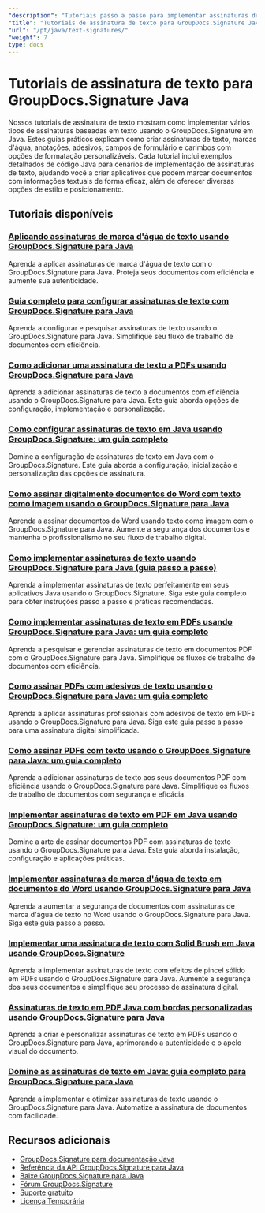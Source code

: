 ```yaml
---
"description": "Tutoriais passo a passo para implementar assinaturas de texto, anotações, marcas d'água e marcação de documentos baseada em texto com o GroupDocs.Signature para Java."
"title": "Tutoriais de assinatura de texto para GroupDocs.Signature Java"
"url": "/pt/java/text-signatures/"
"weight": 7
type: docs
---
```

# Tutoriais de assinatura de texto para GroupDocs.Signature Java

Nossos tutoriais de assinatura de texto mostram como implementar vários tipos de assinaturas baseadas em texto usando o GroupDocs.Signature em Java. Estes guias práticos explicam como criar assinaturas de texto, marcas d'água, anotações, adesivos, campos de formulário e carimbos com opções de formatação personalizáveis. Cada tutorial inclui exemplos detalhados de código Java para cenários de implementação de assinaturas de texto, ajudando você a criar aplicativos que podem marcar documentos com informações textuais de forma eficaz, além de oferecer diversas opções de estilo e posicionamento.

## Tutoriais disponíveis

### [Aplicando assinaturas de marca d'água de texto usando GroupDocs.Signature para Java](./apply-text-watermark-signature-groupdocs-java/)
Aprenda a aplicar assinaturas de marca d'água de texto com o GroupDocs.Signature para Java. Proteja seus documentos com eficiência e aumente sua autenticidade.

### [Guia completo para configurar assinaturas de texto com GroupDocs.Signature para Java](./guide-setting-up-text-signatures-groupdocs-signature-java/)
Aprenda a configurar e pesquisar assinaturas de texto usando o GroupDocs.Signature para Java. Simplifique seu fluxo de trabalho de documentos com eficiência.

### [Como adicionar uma assinatura de texto a PDFs usando GroupDocs.Signature para Java](./groupdocs-signature-java-add-text-signature/)
Aprenda a adicionar assinaturas de texto a documentos com eficiência usando o GroupDocs.Signature para Java. Este guia aborda opções de configuração, implementação e personalização.

### [Como configurar assinaturas de texto em Java usando GroupDocs.Signature: um guia completo](./configure-text-signatures-java-groupdocs-signature/)
Domine a configuração de assinaturas de texto em Java com o GroupDocs.Signature. Este guia aborda a configuração, inicialização e personalização das opções de assinatura.

### [Como assinar digitalmente documentos do Word com texto como imagem usando o GroupDocs.Signature para Java](./sign-word-docs-text-image-groupdocs-java/)
Aprenda a assinar documentos do Word usando texto como imagem com o GroupDocs.Signature para Java. Aumente a segurança dos documentos e mantenha o profissionalismo no seu fluxo de trabalho digital.

### [Como implementar assinaturas de texto usando GroupDocs.Signature para Java (guia passo a passo)](./implement-text-signatures-groupdocs-java/)
Aprenda a implementar assinaturas de texto perfeitamente em seus aplicativos Java usando o GroupDocs.Signature. Siga este guia completo para obter instruções passo a passo e práticas recomendadas.

### [Como implementar assinaturas de texto em PDFs usando GroupDocs.Signature para Java: um guia completo](./groupdocs-signature-java-text-signatures-pdf/)
Aprenda a pesquisar e gerenciar assinaturas de texto em documentos PDF com o GroupDocs.Signature para Java. Simplifique os fluxos de trabalho de documentos com eficiência.

### [Como assinar PDFs com adesivos de texto usando o GroupDocs.Signature para Java: um guia completo](./groupdocs-signature-java-pdf-text-sticker/)
Aprenda a aplicar assinaturas profissionais com adesivos de texto em PDFs usando o GroupDocs.Signature para Java. Siga este guia passo a passo para uma assinatura digital simplificada.

### [Como assinar PDFs com texto usando o GroupDocs.Signature para Java: um guia completo](./sign-pdf-text-groupdocs-signature-java/)
Aprenda a adicionar assinaturas de texto aos seus documentos PDF com eficiência usando o GroupDocs.Signature para Java. Simplifique os fluxos de trabalho de documentos com segurança e eficácia.

### [Implementar assinaturas de texto em PDF em Java usando GroupDocs.Signature: um guia completo](./pdf-text-signatures-java-groupdocs-signature/)
Domine a arte de assinar documentos PDF com assinaturas de texto usando o GroupDocs.Signature para Java. Este guia aborda instalação, configuração e aplicações práticas.

### [Implementar assinaturas de marca d'água de texto em documentos do Word usando GroupDocs.Signature para Java](./implement-text-watermark-signature-word-documents-groupdocs-java/)
Aprenda a aumentar a segurança de documentos com assinaturas de marca d'água de texto no Word usando o GroupDocs.Signature para Java. Siga este guia passo a passo.

### [Implementar uma assinatura de texto com Solid Brush em Java usando GroupDocs.Signature](./groupdocs-signature-java-text-solid-brush/)
Aprenda a implementar assinaturas de texto com efeitos de pincel sólido em PDFs usando o GroupDocs.Signature para Java. Aumente a segurança dos seus documentos e simplifique seu processo de assinatura digital.

### [Assinaturas de texto em PDF Java com bordas personalizadas usando GroupDocs.Signature para Java](./java-pdf-text-signatures-groupdocs-custom-borders/)
Aprenda a criar e personalizar assinaturas de texto em PDFs usando o GroupDocs.Signature para Java, aprimorando a autenticidade e o apelo visual do documento.

### [Domine as assinaturas de texto em Java: guia completo para GroupDocs.Signature para Java](./groupdocs-signature-java-text-signatures-guide/)
Aprenda a implementar e otimizar assinaturas de texto usando o GroupDocs.Signature para Java. Automatize a assinatura de documentos com facilidade.

## Recursos adicionais

- [GroupDocs.Signature para documentação Java](https://docs.groupdocs.com/signature/java/)
- [Referência da API GroupDocs.Signature para Java](https://reference.groupdocs.com/signature/java/)
- [Baixe GroupDocs.Signature para Java](https://releases.groupdocs.com/signature/java/)
- [Fórum GroupDocs.Signature](https://forum.groupdocs.com/c/signature)
- [Suporte gratuito](https://forum.groupdocs.com/)
- [Licença Temporária](https://purchase.groupdocs.com/temporary-license/)